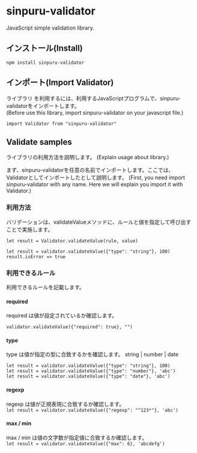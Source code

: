 # sinpuru-validator
JavaScript simple validation library.

## インストール(Install)

````
npm install sinpuru-validator
````

## インポート(Import Validator)
ライブラリ を利用するには、利用するJavaScriptプログラムで、sinpuru-validatorをインポートします。  
(Before use this library, import sinpuru-validator on your javascript file.)
```
import Validator from "sinpuru-validator"
```

## Validate samples

ライブラリの利用方法を説明します。
(Explain usage about library.)

まず、sinpuru-validatorを任意の名前でインポートします。ここでは、Validatorとしてインポートしたとして説明します。
(First, you need import sinpuru-validator with any name. Here we will explain you import it with Validator.)

### 利用方法
バリデーションは、validateValueメソッドに、ルールと値を指定して呼び出すことで実施します。

```
let result = Validator.validateValue(rule, value)
```

````
let result = validator.validateValue({"type": "string"}, 100)
result.isError => true
````

### 利用できるルール
利用できるルールを記載します。

#### required
required は値が設定されているか確認します。
```
validator.validateValue({"required": true}, "")
```

#### type
type は値が指定の型に合致するかを確認します。
string | number | date

`let result = validator.validateValue({"type": "string"}, 100)`     
`let result = validator.validateValue({"type": "number"}, 'abc')`   
`let result = validator.validateValue({"type": "date"}, 'abc')`     

#### regexp
regexp は値が正規表現に合致するか確認します。  
`let result = validator.validateValue({"regexp": "^123*"}, 'abc')`

#### max / min
max / min は値の文字数が指定値に合致するか確認します。    
`let result = validator.validateValue({"max": 6}, 'abcdefg')`